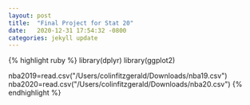 ```yaml
---
layout: post
title:  "Final Project for Stat 20"
date:   2020-12-31 17:54:32 -0800
categories: jekyll update
---
```


{% highlight ruby %}
library(dplyr)
library(ggplot2)

nba2019=read.csv("/Users/colinfitzgerald/Downloads/nba19.csv")
nba2020=read.csv("/Users/colinfitzgerald/Downloads/nba20.csv")
{% endhighlight %}
